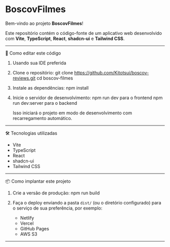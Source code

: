 
# BoscovFilmes

Bem-vindo ao projeto **BoscovFilmes**!

Este repositório contém o código-fonte de um aplicativo web desenvolvido com **Vite**, **TypeScript**, **React**, **shadcn-ui** e **Tailwind CSS**.

---

🚀 Como editar este código

 1. Usando sua IDE preferida

1. Clone o repositório:
   git clone https://github.com/Kitotsui/boscov-reviews.git
   cd boscov-filmes


2. Instale as dependências:
   npm install
 
3. Inicie o servidor de desenvolvimento:
   npm run dev para o frontend
   npm run dev:server para o backend
 
   Isso iniciará o projeto em modo de desenvolvimento com recarregamento automático.
---

🛠 Tecnologias utilizadas

* Vite
* TypeScript
* React
* shadcn-ui
* Tailwind CSS

---

 📦 Como implantar este projeto

1. Crie a versão de produção:
   npm run build

2. Faça o deploy enviando a pasta `dist/` (ou o diretório configurado) para o serviço de sua preferência, por exemplo:

   * Netlify
   * Vercel
   * GitHub Pages
   * AWS S3

---


